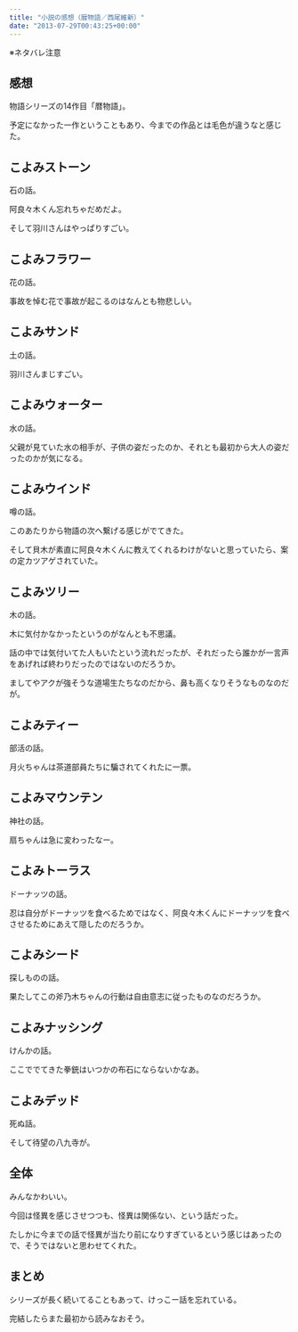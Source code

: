 ```yaml
---
title: "小説の感想（暦物語／西尾維新）"
date: "2013-07-29T00:43:25+00:00"
---
```


※ネタバレ注意

## 感想

物語シリーズの14作目「暦物語」。

予定になかった一作ということもあり、今までの作品とは毛色が違うなと感じた。

## こよみストーン

石の話。

阿良々木くん忘れちゃだめだよ。

そして羽川さんはやっぱりすごい。

## こよみフラワー

花の話。

事故を悼む花で事故が起こるのはなんとも物悲しい。

## こよみサンド

土の話。

羽川さんまじすごい。

## こよみウォーター

水の話。

父親が見ていた水の相手が、子供の姿だったのか、それとも最初から大人の姿だったのかが気になる。

## こよみウインド

噂の話。

このあたりから物語の次へ繋げる感じがでてきた。

そして貝木が素直に阿良々木くんに教えてくれるわけがないと思っていたら、案の定カツアゲされていた。

## こよみツリー

木の話。

木に気付かなかったというのがなんとも不思議。

話の中では気付いてた人もいたという流れだったが、それだったら誰かが一言声をあげれば終わりだったのではないのだろうか。

ましてやアクが強そうな道場生たちなのだから、鼻も高くなりそうなものなのだが。

## こよみティー

部活の話。

月火ちゃんは茶道部員たちに騙されてくれたに一票。

## こよみマウンテン

神社の話。

扇ちゃんは急に変わったなー。

## こよみトーラス

ドーナッツの話。

忍は自分がドーナッツを食べるためではなく、阿良々木くんにドーナッツを食べさせるためにあえて隠したのだろうか。

## こよみシード

探しものの話。

果たしてこの斧乃木ちゃんの行動は自由意志に従ったものなのだろうか。

## こよみナッシング

けんかの話。

ここででてきた拳銃はいつかの布石にならないかなあ。

## こよみデッド

死ぬ話。

そして待望の八九寺が。

## 全体

みんなかわいい。

今回は怪異を感じさせつつも、怪異は関係ない、という話だった。

たしかに今までの話で怪異が当たり前になりすぎているという感じはあったので、そうではないと思わせてくれた。

## まとめ

シリーズが長く続いてることもあって、けっこー話を忘れている。

完結したらまた最初から読みなおそう。
